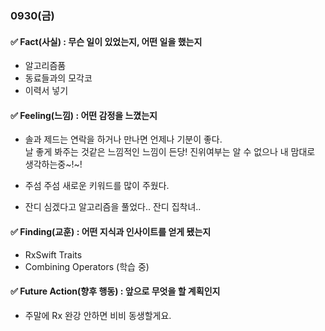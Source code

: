 ### 0930(금)

#### ✅ Fact(사실) : 무슨 일이 있었는지, 어떤 일을 했는지

- 알고리즘품
- 동료들과의 모각코
- 이력서 넣기
    

#### ✅ Feeling(느낌) : 어떤 감정을 느꼈는지

- 솔과 제드는 연락을 하거나 만나면 언제나 기분이 좋다.  
날 좋게 봐주는 것같은 느낌적인 느낌이 든당! 진위여부는 알 수 없으나 내 맘대로 생각하는중~!~!

- 주섬 주섬 새로운 키워드를 많이 주웠다.

- 잔디 심겠다고 알고리즘을 풀었다.. 잔디 집착녀..


#### ✅ Finding(교훈) : 어떤 지식과 인사이트를 얻게 됐는지

- RxSwift Traits
- Combining Operators (학습 중)


#### ✅ Future Action(향후 행동) : 앞으로 무엇을 할 계획인지

- 주말에 Rx 완강 안하면 비비 동생할게요.
